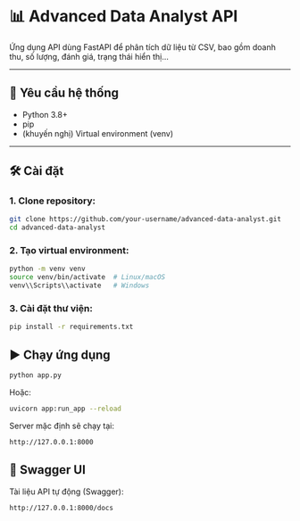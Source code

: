 # 📊 Advanced Data Analyst API

Ứng dụng API dùng FastAPI để phân tích dữ liệu từ CSV, bao gồm doanh thu, số lượng, đánh giá, trạng thái hiển thị...

---

## 🚀 Yêu cầu hệ thống

- Python 3.8+
- pip
- (khuyến nghị) Virtual environment (venv)

---

## 🛠️ Cài đặt

### 1. Clone repository:

```bash
git clone https://github.com/your-username/advanced-data-analyst.git
cd advanced-data-analyst
```

### 2. Tạo virtual environment:

```bash
python -m venv venv
source venv/bin/activate  # Linux/macOS
venv\\Scripts\\activate   # Windows
```

### 3. Cài đặt thư viện:

```bash
pip install -r requirements.txt
```
## ▶️ Chạy ứng dụng

```bash
python app.py
```
Hoặc:

```bash
uvicorn app:run_app --reload
```
Server mặc định sẽ chạy tại:
```bash
http://127.0.0.1:8000
```
## 📘 Swagger UI
Tài liệu API tự động (Swagger):

```bash
http://127.0.0.1:8000/docs
```
